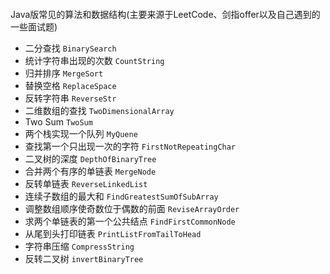 ####
Java版常见的算法和数据结构(主要来源于LeetCode、剑指offer以及自己遇到的一些面试题)
- 二分查找 `BinarySearch`
- 统计字符串出现的次数 `CountString`
- 归并排序 `MergeSort`
- 替换空格 `ReplaceSpace`
- 反转字符串 `ReverseStr`
- 二维数组的查找 `TwoDimensionalArray`
- Two Sum `TwoSum`
- 两个栈实现一个队列 `MyQuene`
- 查找第一个只出现一次的字符 `FirstNotRepeatingChar`
- 二叉树的深度 `DepthOfBinaryTree`
- 合并两个有序的单链表 `MergeNode`
- 反转单链表 `ReverseLinkedList`
- 连续子数组的最大和 `FindGreatestSumOfSubArray`
- 调整数组顺序使奇数位于偶数的前面 `ReviseArrayOrder`
- 求两个单链表的第一个公共结点 `FindFirstCommonNode`
- 从尾到头打印链表 `PrintListFromTailToHead`
- 字符串压缩 `CompressString`
- 反转二叉树 `invertBinaryTree`